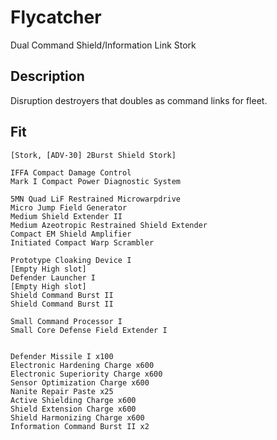 # Flycatcher

Dual Command Shield/Information Link Stork 

## Description

Disruption destroyers that doubles as command links for fleet.

## Fit
```
[Stork, [ADV-30] 2Burst Shield Stork]

IFFA Compact Damage Control
Mark I Compact Power Diagnostic System

5MN Quad LiF Restrained Microwarpdrive
Micro Jump Field Generator
Medium Shield Extender II
Medium Azeotropic Restrained Shield Extender
Compact EM Shield Amplifier
Initiated Compact Warp Scrambler

Prototype Cloaking Device I
[Empty High slot]
Defender Launcher I
[Empty High slot]
Shield Command Burst II
Shield Command Burst II

Small Command Processor I
Small Core Defense Field Extender I


Defender Missile I x100
Electronic Hardening Charge x600
Electronic Superiority Charge x600
Sensor Optimization Charge x600
Nanite Repair Paste x25
Active Shielding Charge x600
Shield Extension Charge x600
Shield Harmonizing Charge x600
Information Command Burst II x2
```
